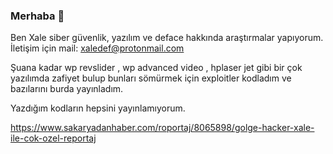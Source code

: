 ### Merhaba 👋

Ben Xale siber güvenlik, yazılım ve deface hakkında araştırmalar yapıyorum.
İletişim için mail: xaledef@protonmail.com

Şuana kadar wp revslider , wp advanced video , hplaser jet gibi bir çok yazılımda zafiyet bulup bunları sömürmek için exploitler kodladım ve bazılarını burda yayınladım.

Yazdığım kodların hepsini yayınlamıyorum.

https://www.sakaryadanhaber.com/roportaj/8065898/golge-hacker-xale-ile-cok-ozel-reportaj
